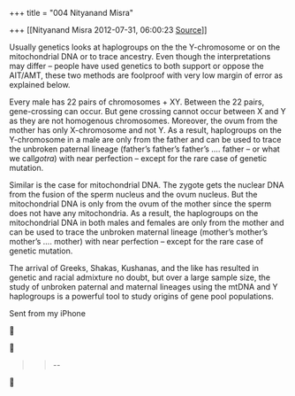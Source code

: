 +++
title = "004 Nityanand Misra"

+++
[[Nityanand Misra	2012-07-31, 06:00:23 [Source](https://groups.google.com/g/bvparishat/c/cltchO61_tM)]]



Usually genetics looks at haplogroups on the the Y-chromosome or on the mitochondrial DNA or to trace ancestry. Even though the interpretations may differ – people have used genetics to both support or oppose the AIT/AMT, these two methods are foolproof with very low margin of error as explained below.



Every male has 22 pairs of chromosomes + XY. Between the 22 pairs, gene-crossing can occur. But gene crossing cannot occur between X and Y as they are not homogenous chromosomes. Moreover, the ovum from the mother has only X-chromosome and not Y. As a result, haplogroups on the Y-chromosome in a male are only from the father and can be used to trace the unbroken paternal lineage (father’s father’s father’s …. father – or what we call*gotra*) with near perfection – except for the rare case of genetic mutation.



Similar is the case for mitochondrial DNA. The zygote gets the nuclear DNA from the fusion of the sperm nucleus and the ovum nucleus. But the mitochondrial DNA is only from the ovum of the mother since the sperm does not have any mitochondria. As a result, the haplogroups on the mitochondrial DNA in both males and females are only from the mother and can be used to trace the unbroken maternal lineage (mother’s mother’s mother’s …. mother) with near perfection – except for the rare case of genetic mutation.



The arrival of Greeks, Shakas, Kushanas, and the like has resulted in genetic and racial admixture no doubt, but over a large sample size, the study of unbroken paternal and maternal lineages using the mtDNA and Y haplogroups is a powerful tool to study origins of gene pool populations.

  
Sent from my iPhone





> 
> > --  
> > 



